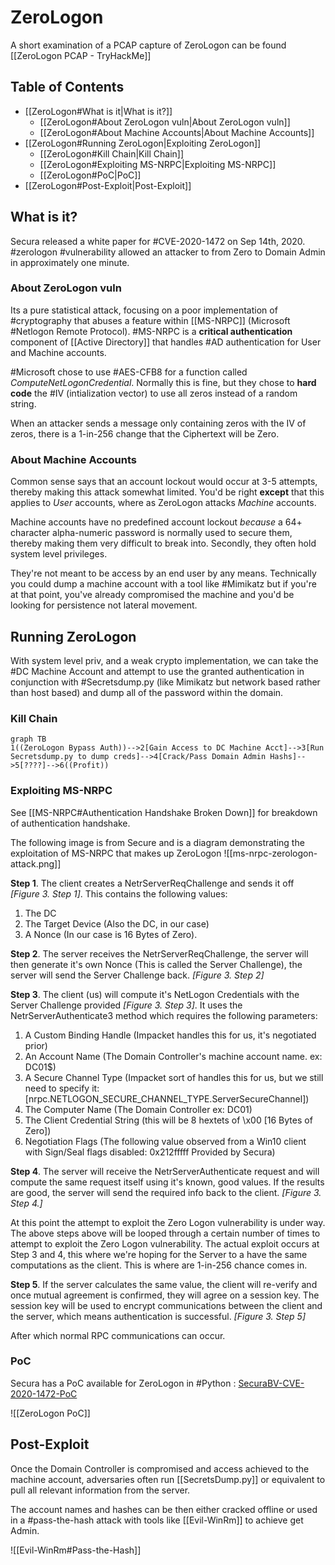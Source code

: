 # ZeroLogon
A short examination of a PCAP capture of ZeroLogon can be found [[ZeroLogon PCAP - TryHackMe]]

## Table of Contents
- [[ZeroLogon#What is it|What is it?]]
	- [[ZeroLogon#About ZeroLogon vuln|About ZeroLogon vuln]]
	- [[ZeroLogon#About Machine Accounts|About Machine Accounts]]
- [[ZeroLogon#Running ZeroLogon|Exploiting ZeroLogon]]
	- [[ZeroLogon#Kill Chain|Kill Chain]]
	- [[ZeroLogon#Exploiting MS-NRPC|Exploiting MS-NRPC]]
	- [[ZeroLogon#PoC|PoC]]
-  [[ZeroLogon#Post-Exploit|Post-Exploit]]

## What is it?
Secura released a white paper for #CVE-2020-1472 on Sep 14th, 2020. #zerologon #vulnerability allowed an attacker to from Zero to Domain Admin in approximately one minute. 

### About ZeroLogon vuln
Its a pure statistical attack, focusing on a poor implementation of #cryptography that abuses a feature within [[MS-NRPC]] (Microsoft #Netlogon Remote Protocol). #MS-NRPC is a **critical authentication** component of [[Active Directory]] that handles #AD authentication for User and Machine accounts. 

#Microsoft chose to use #AES-CFB8 for a function called *ComputeNetLogonCredential*. Normally this is fine, but they chose to **hard code** the #IV (intialization vector) to use all zeros instead of a random string. 

When an attacker sends a message only containing zeros with the IV of zeros, there is a 1-in-256 change that the Ciphertext will be Zero. 

### About Machine Accounts
Common sense says that an account lockout would occur at 3-5 attempts, thereby making this attack somewhat limited. You'd be right **except** that this applies to *User* accounts, where as ZeroLogon attacks *Machine* accounts. 

Machine accounts have no predefined account lockout *because* a 64+ character alpha-numeric password is normally used to secure them, thereby making them very difficult to break into. Secondly, they often hold system level privileges. 

They're not meant to be access by an end user by any means. Technically you could dump a machine account with a tool like #Mimikatz but if you're at that point, you've already compromised the machine and you'd be looking for persistence not lateral movement. 

## Running ZeroLogon
With system level priv, and a weak crypto implementation, we can take the #DC Machine Account and attempt to use the granted authentication in conjunction with #Secretsdump.py (like Mimikatz but network based rather than host based) and dump all of the password within the domain. 

### Kill Chain
```mermaid
graph TB
1((ZeroLogon Bypass Auth))-->2[Gain Access to DC Machine Acct]-->3[Run Secretsdump.py to dump creds]-->4[Crack/Pass Domain Admin Hashs]-->5[????]-->6((Profit))
```

### Exploiting MS-NRPC
See [[MS-NRPC#Authentication Handshake Broken Down]] for breakdown of authentication handshake. 

The following image is from Secure and is a diagram demonstrating the exploitation of MS-NRPC that makes up ZeroLogon
![[ms-nrpc-zerologon-attack.png]]

**Step 1**. The client creates a NetrServerReqChallenge and sends it off _\[Figure 3. Step 1\]_. This contains the following values:

1. The DC
2. The Target Device (Also the DC, in our case)
3. A Nonce (In our case is 16 Bytes of Zero).

 **Step 2**. The server receives the NetrServerReqChallenge, the server will then generate it's own Nonce (This is called the Server Challenge), the server will send the Server Challenge back. _\[Figure 3. Step 2\]_

 **Step 3**. The client (us) will compute it's NetLogon Credentials with the Server Challenge provided _\[Figure 3. Step 3\]_. It uses the NetrServerAuthenticate3 method which requires the following parameters:

1. A Custom Binding Handle (Impacket handles this for us, it's negotiated prior)
2. An Account Name (The Domain Controller's machine account name. ex: DC01$)
3. A Secure Channel Type (Impacket sort of handles this for us, but we still need to specify it: \[nrpc.NETLOGON\_SECURE\_CHANNEL\_TYPE.ServerSecureChannel\])
4. The Computer Name (The Domain Controller ex: DC01)
5. The Client Credential String (this will be 8 hextets of \\x00 \[16 Bytes of Zero\])  
6. Negotiation Flags (The following value observed from a Win10 client with Sign/Seal flags disabled: 0x212fffff Provided by Secura)  

**Step 4**. The server will receive the NetrServerAuthenticate request and will compute the same request itself using it's known, good values. If the results are good, the server will send the required info back to the client. _\[Figure 3. Step 4.\]_

At this point the attempt to exploit the Zero Logon vulnerability is under way. The above steps above will be looped through a certain number of times to attempt to exploit the Zero Logon vulnerability. The actual exploit occurs at Step 3 and 4, this where we're hoping for the Server to a have the same computations as the client. This is where are 1-in-256 chance comes in.

**Step 5**. If the server calculates the same value, the client will re-verify and once mutual agreement is confirmed, they will agree on a session key. The session key will be used to encrypt communications between the client and the server, which means authentication is successful. _\[Figure 3. Step 5\]_


After which normal RPC communications can occur. 

### PoC
Secura has a PoC available for ZeroLogon in #Python : [SecuraBV-CVE-2020-1472-PoC](https://raw.githubusercontent.com/SecuraBV/CVE-2020-1472/master/zerologon_tester.py)

![[ZeroLogon PoC]]

## Post-Exploit
Once the Domain Controller is compromised and access achieved to the machine account, adversaries often run [[SecretsDump.py]] or equivalent to pull all relevant information from the server. 

The account names and hashes can be then either cracked offline or used in a #pass-the-hash attack with tools like [[Evil-WinRm]] to achieve get Admin. 

![[Evil-WinRm#Pass-the-Hash]]



